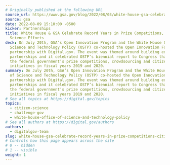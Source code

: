 ```yaml
---
# Originally published at the following URL
source_url: https://www.gsa.gov/blog/2022/08/03/white-house-gsa-celebrate-record-years-in-prize-competitions-citizen-science-efforts
source: gsa
date: 2022-08-09 15:10:00 -0500
kicker: Partnerships
title: White House & GSA Celebrate Record Years in Prize Competitions, Citizen
  Science Efforts
deck: On July 20th, GSA’s Open Innovation Program and the White House Office of
  Science and Technology Policy (OSTP) co-hosted the Open Innovation Forum in
  partnership with Digital.gov. The event was themed around building equitable
  partnerships and it celebrated OSTP’s biennial report to Congress that covers
  the federal government’s prize competitions, crowdsourcing and citizen science
  initiatives in fiscal years 2019 and 2020.
summary: On July 20th, GSA’s Open Innovation Program and the White House Office
  of Science and Technology Policy (OSTP) co-hosted the Open Innovation Forum in
  partnership with Digital.gov. The event was themed around building equitable
  partnerships and it celebrated OSTP’s biennial report to Congress that covers
  the federal government’s prize competitions, crowdsourcing and citizen science
  initiatives in fiscal years 2019 and 2020.
# See all topics at https://digital.gov/topics
topics:
  - citizen-science
  - challenge-gov
  - white-house-office-of-science-and-technology-policy
# See all authors at https://digital.gov/authors
authors:
  - digitalgov-team
slug: white-house-gsa-celebrate-record-years-in-prize-competitions-citizen-science-efforts
# Controls how this page appears across the site
# 0 -- hidden
# 1 -- visible
weight: 1
---
```

